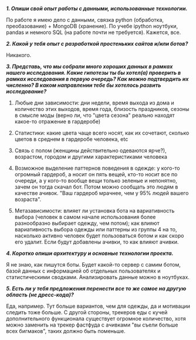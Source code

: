 ***1.	Опиши свой опыт работы с данными, использованные технологии.***

По работе я имею дело с данными, связка python (обработка, преобазование) + MongoDB (хранение). По учебе ipython ноутбуки, pandas и немного SQL (на работе почти не требуется). Кажется, все.

***2.	Какой у тебя опыт с разработкой простеньких сайтов и/или ботов?***

Никакого.

***3.	Представь, что мы собрали много хороших данных в рамках нашего исследования. Какие гипотезы ты бы хотел(а) проверить в рамках исследования в первую очередь? Как можно подтвердить их численно? В каком направлении тебе бы хотелось развить исследование?***

1) Любые дни зависимости: дни недели, время выхода из дома и количество этих выходов, время года, близость праздников, сезоны в смысле моды (верно ли, что "цвета сезона" реально находят какое-то отражение в гардеробе)

2) Статистики: какие цвета чаще всего носят, как их сочетают, сколько цветов в среднем в гардеробе человека, etc

3) Связь с полом (женщины действительно одеваются ярче?), возрастом, городом и другими характеристиками человека

4) Возможное выделение паттернов поведения в одежде: у кого-то огромный гардероб, а носит он пять вещей, кто-то носит все по очереди, а у кого-то вообще вещи только зеленые и непонятно, зачем он тогда скачал бот. Потом можно сообщать это людям в качестве ачивок. "Ваш гардероб мрачнее, чем у 95% людей вашего возраста".

5) Метазависимости: влияет ли установка бота на вариативность выбора (человек в самом начале использования более разнообразно выбирает одежду, чем потом); как влияют вариативность выбора одежды или паттерны из группы 4 на то, насколько активно человек будет пользоваться ботом и как скоро его удалит. Если будут добавлены ачивки, то как влияют ачивки.


***4.	Коротко опиши архитектуру и основные технологии проекта.***

Я не знаю, как пишутся боты. Будет какой-то сервер с самим ботом, базой данных с информацией об отдельных пользователях и статистическими сводками. Анализировать данные можно в ноутбуках.

***5.	Есть ли у тебя предложения перенести все то же самое на другую область (не дресс-кода)?***

Еда, например. Тут больше вариантов, чем для одежды, да и мотивации следить тоже больше. С другой стороны, трекеров еды с кучей дополнительного функционала существует огромное количество, хотя можно заменить на трекер фастфуда с ачивками "вы съели больше всех бигмаков", таких должно быть поменьше.
